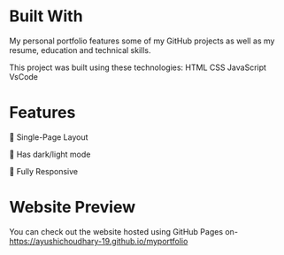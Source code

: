 # Built With
My personal portfolio features some of my GitHub projects as well as my resume, education and technical skills.

This project was built using these technologies:
HTML
CSS
JavaScript
VsCode

# Features
📖 Single-Page Layout

🎨 Has dark/light mode 

📱 Fully Responsive

# Website Preview
You can check out the website hosted using GitHub Pages on- https://ayushichoudhary-19.github.io/myportfolio

